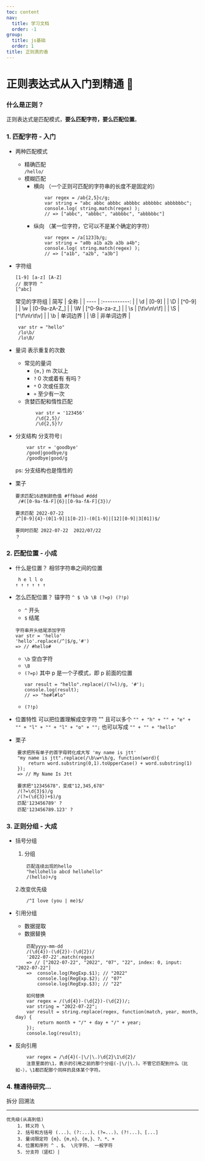 ```yaml
---
toc: content
nav:
  title: 学习文档
  order: -1
group:
  title: js基础
  order: 1
title: 正则真的香
---
```


# 正则表达式从入门到精通 🐶

### 什么是正则？

正则表达式是匹配模式，**要么匹配字符，要么匹配位置**。

### 1. 匹配字符 - 入门

- 两种匹配模式

  - 精确匹配  
     `/hello/`
  - 模糊匹配
    - 横向 （一个正则可匹配的字符串的长度不是固定的）
      ```
          var regex = /ab{2,5}c/g;
          var string = "abc abbc abbbc abbbbc abbbbbc abbbbbbc";
          console.log( string.match(regex) );
          // => ["abbc", "abbbc", "abbbbc", "abbbbbc"]
      ```
    - 纵向 （某一位字符，它可以不是某个确定的字符）
      ```
          var regex = /a[123]b/g;
          var string = "a0b a1b a2b a3b a4b";
          console.log( string.match(regex) );
          // => ["a1b", "a2b", "a3b"]
      ```

- 字符组
  ```
  [1-9] [a-z] [A-Z]
  // 脱字符 ^
  [^abc]
  ```
  常见的字符组
  | 简写 | 全称 |
  | ---- | :-----------: |
  | \d | [0-9] |
  | \D | [^0-9] |
  | \w | [0-9a-zA-Z_] |
  | \W | [^0-9a-za-z_] |
  | \s | [\t\v\n\r\f] |
  | \S | [^\f\n\r\t\v] |
  | \b | 单词边界 |
  | \B | 非单词边界 |
  ```
   var str = "hello"
   /lo\b/
   /lo\B/
  ```
- 量词
  表示重复的次数

  - 常见的量词
    - `{m,}` m 次以上
    - `?` 0 次或着有 有吗？
    - `*` 0 次或任意次
    - `+` 至少有一次
  - 贪婪匹配和惰性匹配
    ```
        var str = '123456'
        /\d{2,5}/
        /\d{2,5}?/
    ```

- 分支结构
  分支符号`|`

  ```
      var str = 'goodbye'
      /good|goodbye/g
      /goodbye|good/g
  ```

  ps: 分支结构也是惰性的

- 栗子

  ```
  要求匹配16进制颜色值 #ffbbad #ddd
   /#([0-9a-fA-F]{6}|[0-9a-fA-F]{3})/

  要求匹配 2022-07-22
  /^[0-9]{4}-(0[1-9]|1[0-2])-(0[1-9]|[12][0-9]|3[01])$/

  要同时匹配 2022-07-22  2022/07/22
  ？

  ```

### 2. 匹配位置 - 小成

- 什么是位置？
  相邻字符串之间的位置

  ```
   h e l l o
  ↑ ↑ ↑ ↑ ↑ ↑
  ```

- 怎么匹配位置？
  锚字符 `^ $ \b \B (?=p) (?!p)`

  - `^` 开头
  - `$` 结尾

  ```
  字符串开头结尾添加字符
  var str = 'hello'
  'hello'.replace(/^|$/g,'#')
  => // #hello#
  ```

  - `\b` 空白字符
  - `\B`
  - `(?=p)` 其中 p 是一个子模式，即 p 前面的位置
    ```
    var result = "hello".replace(/(?=l)/g, '#');
    console.log(result);
    // => "he#l#lo"
    ```
  - `(?!p)`

- 位置特性
  可以把位置理解成空字符 ""
  且可以多个
  `"" + "h" + "" + "e" + "" + "l" + "" + "l" + "o" + "";`
  也可以写成
  `"" + "" + "hello"`

- 栗子

```
    要求把所有单子的首字母转化成大写 'my name is jtt'
    "my name is jtt".replace(/\b\w+\b/g, function(word){
        return word.substring(0,1).toUpperCase() + word.substring(1)
    });
    => // My Name Is Jtt
```

```
    要求把"12345678"，变成"12,345,678"
    /(?=\d{3}$)/g
    /(?=(\d{3})+$)/g
    匹配'123456789' ?
    匹配'123456789.123' ?
```

### 3. 正则分组 - 大成

- 括号分组

  1. 分组

  ```
      匹配连续出现的hello
      "hellohello abcd hellohello"
      /(hello)+/g
  ```

  2.改变优先级

  ```
      /^I love (you | me)$/
  ```

- 引用分组

  - 数据提取
  - 数据替换

  ```
      匹配yyyy-mm-dd
      /(\d{4})-(\d{2})-(\d{2})/
      '2022-07-22'.match(regex)
      => // ["2022-07-22", "2022", "07", "22", index: 0, input: "2022-07-22"]
      =>  console.log(RegExp.$1); // "2022"
          console.log(RegExp.$2); // "07"
          console.log(RegExp.$3); // "22"
  ```

  ```
      如何替换
      var regex = /(\d{4})-(\d{2})-(\d{2})/;
      var string = "2022-07-22";
      var result = string.replace(regex, function(match, year, month, day) {
          return month + "/" + day + "/" + year;
      });
      console.log(result);

  ```

- 反向引用

  ```
      var regex = /\d{4}(-|\/|\.)\d{2}\1\d{2}/
      注意里面的\1，表示的引用之前的那个分组(-|\/|\.)。不管它匹配到什么（比如-），\1都匹配那个同样的具体某个字符。
  ```

### 4. 精通待研究...

拆分
回溯法

---

```
优先级(从高到低)
    1. 转义符 \
    2. 括号和方括号 (...)、(?:...)、(?=...)、(?!...)、[...]
    3. 量词限定符 {m}、{m,n}、{m,}、?、*、+
    4. 位置和序列 ^ 、$、 \元字符、 一般字符
    5. 分支符（竖杠）|
```
